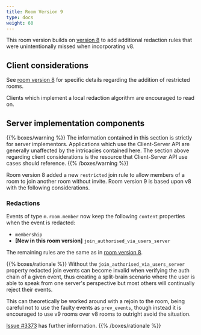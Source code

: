 ```yaml
---
title: Room Version 9
type: docs
weight: 60
---
```


This room version builds on [version 8](/rooms/v8) to add additional redaction
rules that were unintentionally missed when incorporating v8.

## Client considerations

See [room version 8](/rooms/v8) for specific details regarding the addition of
restricted rooms.

Clients which implement a local redaction algorithm are encouraged to read on.

## Server implementation components

{{% boxes/warning %}}
The information contained in this section is strictly for server
implementors. Applications which use the Client-Server API are generally
unaffected by the intricacies contained here. The section above
regarding client considerations is the resource that Client-Server API
use cases should reference.
{{% /boxes/warning %}}

Room version 8 added a new `restricted` join rule to allow members of a room
to join another room without invite. Room version 9 is based upon v8 with the
following considerations.

### Redactions

Events of type `m.room.member` now keep the following `content` properties
when the event is redacted:
* `membership`
* **[New in this room version]** `join_authorised_via_users_server`

The remaining rules are the same as in [room version 8](/rooms/v8#redactions).

{{% boxes/rationale %}}
Without the `join_authorised_via_users_server` property redacted join events
can become invalid when verifying the auth chain of a given event, thus creating
a split-brain scenario where the user is able to speak from one server's
perspective but most others will continually reject their events.

This can theoretically be worked around with a rejoin to the room, being careful
not to use the faulty events as `prev_events`, though instead it is encouraged
to use v9 rooms over v8 rooms to outright avoid the situation.

[Issue #3373](https://github.com/matrix-org/matrix-doc/issues/3373) has further
information.
{{% /boxes/rationale %}}
